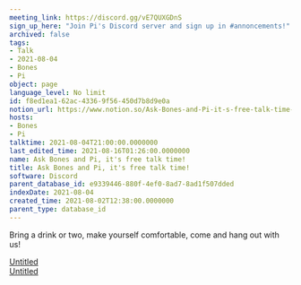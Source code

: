 ```yaml
---
meeting_link: https://discord.gg/vE7QUXGDnS
sign_up_here: "Join Pi's Discord server and sign up in #annoncements!"
archived: false
tags:
- Talk
- 2021-08-04
- Bones
- Pi
object: page
language_level: No limit
id: f8ed1ea1-62ac-4336-9f56-450d7b8d9e0a
notion_url: https://www.notion.so/Ask-Bones-and-Pi-it-s-free-talk-time-f8ed1ea162ac43369f56450d7b8d9e0a
hosts:
- Bones
- Pi
talktime: 2021-08-04T21:00:00.0000000
last_edited_time: 2021-08-16T01:26:00.0000000
name: Ask Bones and Pi, it's free talk time!
title: Ask Bones and Pi, it's free talk time!
software: Discord
parent_database_id: e9339446-880f-4ef0-8ad7-8ad1f507dded
indexDate: 2021-08-04
created_time: 2021-08-02T12:38:00.0000000
parent_type: database_id
---
```


Bring a drink or two, make yourself comfortable, come and hang out with us!

[Untitled](https://www.notion.so/12c4a9e645d54aefa860b5f927a0b220)   
[Untitled](https://www.notion.so/482e61b02b9c4456b2b4fe86bb7544c6)   








